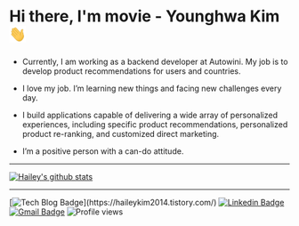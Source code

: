 # Hi there, I'm movie - Younghwa Kim <img width="30px" height="30" src="https://github.com/SatYu26/SatYu26/raw/master/Assets/Hi.gif" />

- Currently, I am working as a backend developer at Autowini. My job is to develop product recommendations for users and countries.

- I love my job. I’m learning new things and facing new challenges every day. 
- I build applications capable of delivering a wide array of personalized experiences, including specific product recommendations, personalized product re-ranking, and customized direct marketing.
- I’m a positive person with a can-do attitude.
---
[![Hailey's github stats](https://github-readme-stats.vercel.app/api?username=haileykim2014)](https://github.com/anuraghazra/github-readme-stats)

---
 [![Tech Blog Badge](http://img.shields.io/badge/-Tech%20blog-black?style=flat-square&logo=github&link=[https://zzsza.github.io/](https://haileykim2014.tistory.com/))](https://haileykim2014.tistory.com/)
  [![Linkedin Badge](https://img.shields.io/badge/-LinkedIn-blue?style=flat-square&logo=Linkedin&logoColor=white&link=https://www.linkedin.com/in/moviekim/)](https://www.linkedin.com/in/moviekim/)
  [![Gmail Badge](https://img.shields.io/badge/Gmail-d14836?style=flat-square&logo=Gmail&logoColor=white&link=mailto:haileykim2014@gmail.com)](mailto:haileykim2014@gmail.com)
  ![Profile views](https://gpvc.arturio.dev/haileykim2014)  
